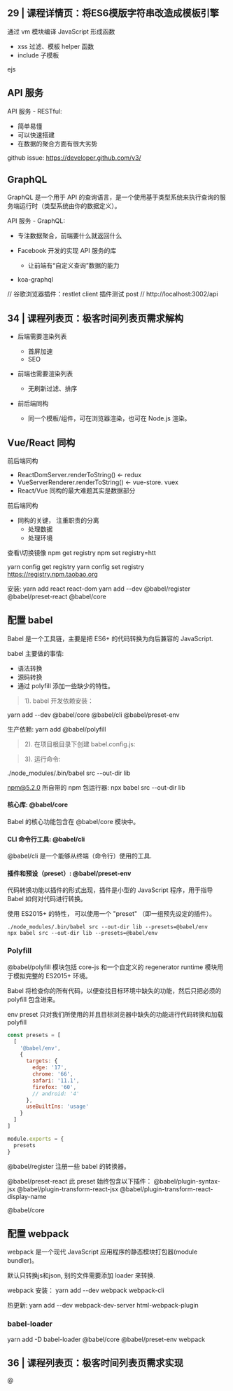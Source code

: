 ## 29 | 课程详情页：将ES6模版字符串改造成模板引擎

通过 vm 模块编译 JavaScript 形成函数
- xss 过滤、模板 helper 函数
- include 子模板


ejs

## API 服务
API 服务 - RESTful:
- 简单易懂
- 可以快速搭建
- 在数据的聚合方面有很大劣势

github issue: https://developer.github.com/v3/

  
## GraphQL
GraphQL 是一个用于 API 的查询语言，是一个使用基于类型系统来执行查询的服务端运行时（类型系统由你的数据定义）。


API 服务 - GraphQL:
- 专注数据聚合，前端要什么就返回什么
- Facebook 开发的实现 API 服务的库
  - 让前端有“自定义查询”数据的能力
  
- koa-graphql
  
// 谷歌浏览器插件：restlet client 插件测试 post
// http://localhost:3002/api

## 34 | 课程列表页：极客时间列表页需求解构
- 后端需要渲染列表
  - 首屏加速
  - SEO
  
- 前端也需要渲染列表
  - 无刷新过滤、排序
  
- 前后端同构  
  - 同一个模板/组件，可在浏览器渲染，也可在 Node.js 渲染。

## Vue/React 同构

前后端同构
- ReactDomServer.renderToString() <- redux
- VueServerRenderer.renderToString() <- vue-store. vuex
- React/Vue 同构的最大难题其实是数据部分

前后端同构
- 同构的关键， 注重职责的分离
  - 处理数据
  - 处理环境

查看\切换镜像
npm get registry
npm set registry=htt

yarn config get registry
yarn config set registry https://registry.npm.taobao.org



安装:
yarn add react react-dom
yarn add --dev @babel/register @babel/preset-react @babel/core

## 配置 babel

Babel 是一个工具链，主要是把 ES6+ 的代码转换为向后兼容的 JavaScript. 

babel 主要做的事情:
- 语法转换
- 源码转换
- 通过 polyfill 添加一些缺少的特性。

> 1). babel 开发依赖安装：

yarn add --dev @babel/core @babel/cli @babel/preset-env

生产依赖:
yarn add @babel/polyfill

> 2). 在项目根目录下创建 babel.config.js:

> 3). 运行命令:

./node_modules/.bin/babel src --out-dir lib

npm@5.2.0 所自带的 npm 包运行器:
npx babel src --out-dir lib

#### 核心库: @babel/core
Babel 的核心功能包含在 @babel/core 模块中。

#### CLI 命令行工具: @babel/cli
@babel/cli 是一个能够从终端（命令行）使用的工具.

####  插件和预设（preset）: @babel/preset-env

代码转换功能以插件的形式出现，插件是小型的 JavaScript 程序，用于指导 Babel 如何对代码进行转换。

使用 ES2015+ 的特性， 可以使用一个 "preset" （即一组预先设定的插件）。

```shell
./node_modules/.bin/babel src --out-dir lib --presets=@babel/env
npx babel src --out-dir lib --presets=@babel/env
```

### Polyfill
@babel/polyfill 模块包括 core-js 和一个自定义的 regenerator runtime 模块用于模拟完整的 ES2015+ 环境。

Babel 将检查你的所有代码，以便查找目标环境中缺失的功能，然后只把必须的 polyfill 包含进来。

env preset 只对我们所使用的并且目标浏览器中缺失的功能进行代码转换和加载 polyfill

```js
const presets = [
  [
    '@babel/env',
    {
      targets: {
        edge: '17',
        chrome: '66',
        safari: '11.1',
        firefox: '60',
        // android: '4'
      },
      useBuiltIns: 'usage'
    }
  ]
]

module.exports = {
  presets
}
```


@babel/register 注册一些 babel 的转换器。

@babel/preset-react
此 preset 始终包含以下插件：
@babel/plugin-syntax-jsx
@babel/plugin-transform-react-jsx
@babel/plugin-transform-react-display-name

@babel/core

## 配置 webpack

webpack 是一个现代 JavaScript 应用程序的静态模块打包器(module bundler)。

默认只转换js和json, 别的文件需要添加 loader 来转换. 

webpack 安装：
yarn add --dev webpack webpack-cli

热更新:
yarn add --dev webpack-dev-server html-webpack-plugin

### babel-loader
yarn add -D babel-loader @babel/core @babel/preset-env webpack

## 36 | 课程列表页：极客时间列表页需求实现
@
